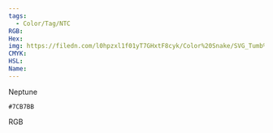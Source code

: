 ```yaml
---
tags:
  - Color/Tag/NTC
RGB:
Hex:
img: https://filedn.com/l0hpzxl1f01yT7GHxtF8cyk/Color%20Snake/SVG_Tumb%20Mass%20No%20Name/7CB7BB.svg
CMYK:
HSL:
Name:
---
```

Neptune
```palette
#7CB7BB
```
RGB
